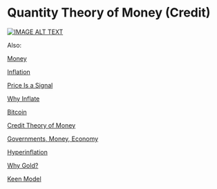 # Quantity Theory of Money (Credit)

[![IMAGE ALT TEXT](http://img.youtube.com/vi/q59tZKP0HME/0.jpg)](http://www.youtube.com/watch?v=q59tZKP0HME)

Also:

[Money](../../2012/01/money.md)

[Inflation](https://www.youtube.com/watch?v=gi7jx5IJtik)

[Price Is a Signal](https://www.youtube.com/watch?v=aBYzvPbIFNw)

[Why Inflate](https://www.youtube.com/watch?v=E6A_WpUY2LI)

[Bitcoin](../../2016/11/bitcoin.md)

[Credit Theory of Money](../../2011/11/credit-theory-of-money.md)

[Governments, Money, Economy](../../2018/06/governments-money-economy.md)

[Hyperinflation](../../2016/03/hyperinflation.md)

[Why Gold?](../../2012/01/why-gold.md)

[Keen Model](../../2018/02/q-182.md)



